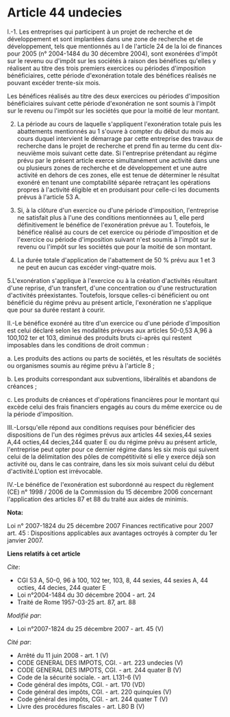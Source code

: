# Article 44 undecies

I.-1. Les entreprises qui participent à un projet de recherche et de développement et sont implantées dans une zone de
recherche et de développement, tels que mentionnés au I de l'article 24 de la loi de finances pour 2005 (n° 2004-1484 du 30
décembre 2004), sont exonérées d'impôt sur le revenu ou d'impôt sur les sociétés à raison des bénéfices qu'elles y réalisent
au titre des trois premiers exercices ou périodes d'imposition bénéficiaires, cette période d'exonération totale des
bénéfices réalisés ne pouvant excéder trente-six mois. 

Les bénéfices réalisés au titre des deux exercices ou périodes d'imposition bénéficiaires suivant cette période d'exonération
ne sont soumis à l'impôt sur le revenu ou l'impôt sur les sociétés que pour la moitié de leur montant. 

2. La période au cours de laquelle s'appliquent l'exonération totale puis les abattements mentionnés au 1 s'ouvre à compter
du début du mois au cours duquel intervient le démarrage par cette entreprise des travaux de recherche dans le projet de
recherche et prend fin au terme du cent dix-neuvième mois suivant cette date. Si l'entreprise prétendant au régime prévu par
le présent article exerce simultanément une activité dans une ou plusieurs zones de recherche et de développement et une
autre activité en dehors de ces zones, elle est tenue de déterminer le résultat exonéré en tenant une comptabilité séparée
retraçant les opérations propres à l'activité éligible et en produisant pour celle-ci les documents prévus à l'article 53 A. 

3. Si, à la clôture d'un exercice ou d'une période d'imposition, l'entreprise ne satisfait plus à l'une des conditions
mentionnées au 1, elle perd définitivement le bénéfice de l'exonération prévue au 1. Toutefois, le bénéfice réalisé au cours
de cet exercice ou période d'imposition et de l'exercice ou période d'imposition suivant n'est soumis à l'impôt sur le revenu
ou l'impôt sur les sociétés que pour la moitié de son montant. 

4. La durée totale d'application de l'abattement de 50 % prévu aux 1 et 3 ne peut en aucun cas excéder vingt-quatre mois. 

5.L'exonération s'applique à l'exercice ou à la création d'activités résultant d'une reprise, d'un transfert, d'une
concentration ou d'une restructuration d'activités préexistantes. Toutefois, lorsque celles-ci bénéficient ou ont bénéficié
du régime prévu au présent article, l'exonération ne s'applique que pour sa durée restant à courir. 

II.-Le bénéfice exonéré au titre d'un exercice ou d'une période d'imposition est celui déclaré selon les modalités prévues
aux articles 50-0,53 A,96 à 100,102 ter et 103, diminué des produits bruts ci-après qui restent imposables dans les
conditions de droit commun : 

a. Les produits des actions ou parts de sociétés, et les résultats de sociétés ou organismes soumis au régime prévu à
l'article 8 ; 

b. Les produits correspondant aux subventions, libéralités et abandons de créances ; 

c. Les produits de créances et d'opérations financières pour le montant qui excède celui des frais financiers engagés au
cours du même exercice ou de la période d'imposition. 

III.-Lorsqu'elle répond aux conditions requises pour bénéficier des dispositions de l'un des régimes prévus aux articles 44
sexies,44 sexies A,44 octies,44 decies,244 quater E ou du régime prévu au présent article, l'entreprise peut opter pour ce
dernier régime dans les six mois qui suivent celui de la délimitation des pôles de compétitivité si elle y exerce déjà son
activité ou, dans le cas contraire, dans les six mois suivant celui du début d'activité.L'option est irrévocable. 

IV.-Le bénéfice de l'exonération est subordonné au respect du règlement (CE) n° 1998 / 2006 de la Commission du 15 décembre
2006 concernant l'application des articles 87 et 88 du traité aux aides de minimis.

**Nota:**

Loi n° 2007-1824 du 25 décembre 2007 Finances rectificative pour 2007 art. 45 : Dispositions applicables aux avantages
octroyés à compter du 1er janvier 2007.

**Liens relatifs à cet article**

_Cite_:

  - CGI 53 A, 50-0, 96 à 100, 102 ter, 103, 8, 44 sexies, 44 sexies A, 44 octies, 44 decies, 244 quater E
  - Loi n°2004-1484 du 30 décembre 2004 - art. 24
  - Traité de Rome 1957-03-25 art. 87, art. 88

_Modifié par_:

  - Loi n°2007-1824 du 25 décembre 2007 - art. 45 (V)

_Cité par_:

  - Arrêté du 11 juin 2008 - art. 1 (V)
  - CODE GENERAL DES IMPOTS, CGI. - art. 223 undecies (V)
  - CODE GENERAL DES IMPOTS, CGI. - art. 244 quater B (V)
  - Code de la sécurité sociale. - art. L131-6 (V)
  - Code général des impôts, CGI. - art. 170 (VD)
  - Code général des impôts, CGI. - art. 220 quinquies (V)
  - Code général des impôts, CGI. - art. 244 quater T (V)
  - Livre des procédures fiscales - art. L80 B (V)
